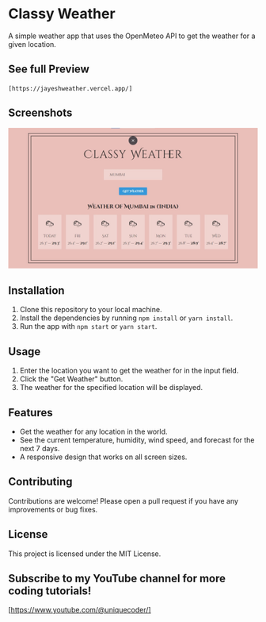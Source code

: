 # Classy Weather

A simple weather app that uses the OpenMeteo API to get the weather for a given location.

## See full Preview

    [https://jayeshweather.vercel.app/]

## Screenshots

![Project Screenshot](./ProjectImage.jpg)



## Installation

1. Clone this repository to your local machine.
2. Install the dependencies by running `npm install` or `yarn install`.
3. Run the app with `npm start` or `yarn start`.

## Usage

1. Enter the location you want to get the weather for in the input field.
2. Click the "Get Weather" button.
3. The weather for the specified location will be displayed.

## Features

- Get the weather for any location in the world.
- See the current temperature, humidity, wind speed, and forecast for the next 7 days.
- A responsive design that works on all screen sizes.

## Contributing

Contributions are welcome! Please open a pull request if you have any improvements or bug fixes.

## License

This project is licensed under the MIT License.

## Subscribe to my YouTube channel for more coding tutorials!

[https://www.youtube.com/@uniquecoder/]




